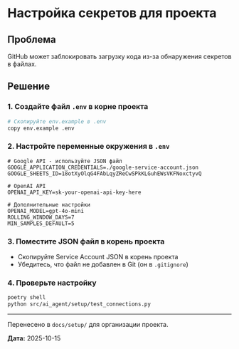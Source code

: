 # Настройка секретов для проекта

## Проблема
GitHub может заблокировать загрузку кода из-за обнаружения секретов в файлах.

## Решение

### 1. Создайте файл `.env` в корне проекта
```bash
# Скопируйте env.example в .env
copy env.example .env
```

### 2. Настройте переменные окружения в `.env`
```env
# Google API - используйте JSON файл
GOOGLE_APPLICATION_CREDENTIALS=./google-service-account.json
GOOGLE_SHEETS_ID=18otXyOlqG4FAbLqyZReCwSPkKLGuhEWsVKFNoxctyvQ

# OpenAI API
OPENAI_API_KEY=sk-your-openai-api-key-here

# Дополнительные настройки
OPENAI_MODEL=gpt-4o-mini
ROLLING_WINDOW_DAYS=7
MIN_SAMPLES_DEFAULT=5
```

### 3. Поместите JSON файл в корень проекта
- Скопируйте Service Account JSON в корень проекта
- Убедитесь, что файл не добавлен в Git (он в `.gitignore`)

### 4. Проверьте настройку
```bash
poetry shell
python src/ai_agent/setup/test_connections.py
```

---

Перенесено в `docs/setup/` для организации проекта.

**Дата:** 2025-10-15

